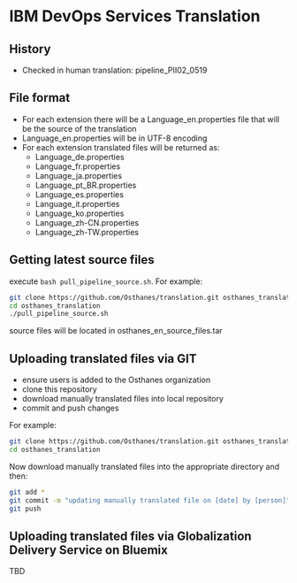 # IBM DevOps Services Translation 

## History 
* Checked in human translation: pipeline_PII02_0519

## File format 
* For each extension there will be a Language_en.properties file that will be the source of the translation 
* Language_en.properties will be in UTF-8 encoding 
* For each extension translated files will be returned as: 
    - Language_de.properties
    - Language_fr.properties    
    - Language_ja.properties     
    - Language_pt_BR.properties  
    - Language_es.properties    
    - Language_it.properties     
    - Language_ko.properties     
    - Language_zh-CN.properties    
    - Language_zh-TW.properties
    
## Getting latest source files 
execute `bash pull_pipeline_source.sh`.  For example: 
```bash 
git clone https://github.com/Osthanes/translation.git osthanes_translation
cd osthanes_translation
./pull_pipeline_source.sh
```
source files will be located in osthanes_en_source_files.tar

## Uploading translated files via GIT 
* ensure users is added to the Osthanes organization 
* clone this repository 
* download manually translated files into local repository
* commit and push changes 

For example: 
```bash 
git clone https://github.com/Osthanes/translation.git osthanes_translation
cd osthanes_translation
```
Now download manually translated files into the appropriate directory and then: 
```bash 
git add * 
git commit -m "updating manually translated file on [date] by [person]"
git push 
```

## Uploading translated files via Globalization Delivery Service on Bluemix 
TBD 

